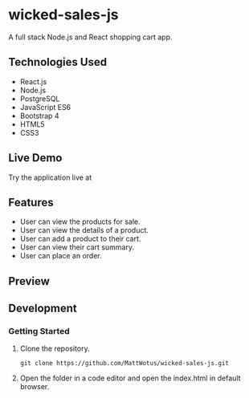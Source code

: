 # wicked-sales-js
A full stack Node.js and React shopping cart app.

## Technologies Used

- React.js
- Node.js
- PostgreSQL
- JavaScript ES6
- Bootstrap 4  
- HTML5
- CSS3

## Live Demo

Try the application live at 

## Features

- User can view the products for sale.
- User can view the details of a product.
- User can add a product to their cart.
- User can view their cart summary.
- User can place an order.

## Preview



## Development

### Getting Started

1. Clone the repository.

   ```
   git clone https://github.com/MattWotus/wicked-sales-js.git
   ```
   
2. Open the folder in a code editor and open the index.html in default browser.
